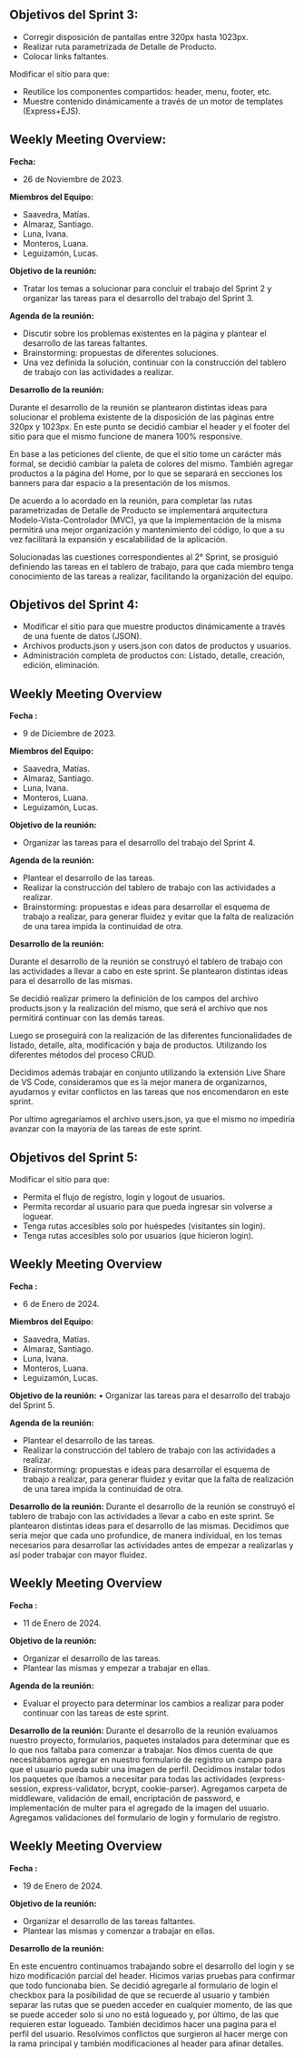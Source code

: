 ## Objetivos del Sprint 3:

+	Corregir disposición de pantallas entre 320px hasta 1023px.
+	Realizar ruta parametrizada de Detalle de Producto.
+	Colocar links faltantes.

Modificar el sitio para que:

+	Reutilice los componentes compartidos: header, menu, footer, etc.
+	Muestre contenido dinámicamente a través de un motor de templates (Express+EJS).

## Weekly Meeting Overview:

**Fecha:** 
+ 26 de Noviembre de 2023.

**Miembros del Equipo:**
+	Saavedra, Matías.
+	Almaraz, Santiago.
+	Luna, Ivana.
+	Monteros, Luana.
+	Leguizamón, Lucas.

**Objetivo de la reunión:**

+	Tratar los temas a solucionar para concluir el trabajo del Sprint 2 y organizar las tareas para el desarrollo del trabajo del Sprint 3. 

**Agenda de la reunión:** 

+	Discutir sobre los problemas existentes en la página y plantear el desarrollo de las tareas faltantes.
+	Brainstorming: propuestas de diferentes soluciones.
+	Una vez definida la solución, continuar con la construcción del tablero de trabajo con las actividades a realizar.

**Desarrollo de la reunión:**

Durante el desarrollo de la reunión se plantearon distintas ideas para solucionar el problema existente de la disposición de las páginas entre 320px y 1023px.
En este punto se decidió cambiar el header y el footer del sitio para que el mismo funcione de manera 100% responsive. 

En base a las peticiones del cliente, de que el sitio tome un carácter más formal, se decidió cambiar la paleta de colores del mismo. También agregar productos a la página del Home, por lo que se separará en secciones los banners para dar espacio a la presentación de los mismos. 

De acuerdo a lo acordado en la reunión, para completar las rutas parametrizadas de Detalle de Producto se implementará arquitectura Modelo-Vista-Controlador (MVC), ya que la implementación de la misma permitirá una mejor organización y mantenimiento del código, lo que a su vez facilitará la expansión y escalabilidad de la aplicación.

Solucionadas las cuestiones correspondientes al 2° Sprint, se prosiguió definiendo las tareas en el tablero de trabajo, para que cada miembro tenga conocimiento de las tareas a realizar, facilitando la organización del equipo. 

## Objetivos del Sprint 4:

+	Modificar el sitio para que muestre productos dinámicamente a través de una fuente de datos (JSON).
+	Archivos products.json y users.json con datos de productos y usuarios.
+	Administración completa de productos con: Listado, detalle, creación, edición, eliminación.

## Weekly Meeting Overview

**Fecha :**
+ 9 de Diciembre de 2023.

**Miembros del Equipo:**
+ Saavedra, Matías.
+ Almaraz, Santiago.
+ Luna, Ivana.
+ Monteros, Luana.
+ Leguizamón, Lucas.

**Objetivo de la reunión:**
+ Organizar las tareas para el desarrollo del trabajo del Sprint 4. 

**Agenda de la reunión:** 
+ Plantear el desarrollo de las tareas.
+ Realizar la construcción del tablero de trabajo con las actividades a realizar.
+ Brainstorming: propuestas e ideas para desarrollar el esquema de trabajo a realizar, para generar fluidez y evitar que la falta de realización de una tarea impida la continuidad de otra.

**Desarrollo de la reunión:**

Durante el desarrollo de la reunión se construyó el tablero de trabajo con las actividades a llevar a cabo en este sprint. Se plantearon distintas ideas para el desarrollo de las mismas. 

Se decidió realizar primero la definición de los campos del archivo products.json y la realización del mismo, que será el archivo que nos permitirá continuar con las demás tareas. 

Luego se proseguirá con la realización de las diferentes funcionalidades de listado, detalle, alta, modificación y baja de productos. Utilizando los diferentes métodos del proceso CRUD.

Decidimos además trabajar en conjunto utilizando la extensión Live Share de VS Code, consideramos que es la mejor manera de organizarnos, ayudarnos y evitar conflictos en las tareas que nos encomendaron en este sprint. 

Por ultimo agregaríamos el archivo users.json, ya que el mismo no impediría avanzar con la mayoría de las tareas de este sprint. 

## Objetivos del Sprint 5:
Modificar el sitio para que:
+	Permita el flujo de registro, login y logout de usuarios.
+	Permita recordar al usuario para que pueda ingresar sin volverse a loguear.
+	Tenga rutas accesibles solo por huéspedes (visitantes sin login).
+	Tenga rutas accesibles solo por usuarios (que hicieron login).

## Weekly Meeting Overview

**Fecha :** 
+ 6 de Enero de 2024.

**Miembros del Equipo:**
+	Saavedra, Matías.
+	Almaraz, Santiago.
+	Luna, Ivana.
+	Monteros, Luana.
+	Leguizamón, Lucas.

**Objetivo de la reunión:**
•	Organizar las tareas para el desarrollo del trabajo del Sprint 5. 

**Agenda de la reunión:**
+	Plantear el desarrollo de las tareas.
+	Realizar la construcción del tablero de trabajo con las actividades a realizar.
+	Brainstorming: propuestas e ideas para desarrollar el esquema de trabajo a realizar, para generar fluidez y evitar que la falta de realización de una tarea impida la continuidad de otra.

**Desarrollo de la reunión:**
Durante el desarrollo de la reunión se construyó el tablero de trabajo con las actividades a llevar a cabo en este sprint. Se plantearon distintas ideas para el desarrollo de las mismas. 
Decidimos que seria mejor que cada uno profundice, de manera individual, en los temas necesarios para desarrollar las actividades antes de empezar a realizarlas y así poder trabajar con mayor fluidez.


## Weekly Meeting Overview
**Fecha :**
+ 11 de Enero de 2024.

**Objetivo de la reunión:**
+	Organizar el desarrollo de las tareas. 
+	Plantear las mismas y empezar a trabajar en ellas.

**Agenda de la reunión:** 
+	Evaluar el proyecto para determinar los cambios a realizar para poder continuar con las tareas de este sprint.

**Desarrollo de la reunión:**
Durante el desarrollo de la reunión evaluamos nuestro proyecto, formularios, paquetes instalados para determinar que es lo que nos faltaba para comenzar a trabajar.
Nos dimos cuenta de que necesitábamos agregar en nuestro formulario de registro un campo para que el usuario pueda subir una imagen de perfil.
Decidimos instalar todos los paquetes que íbamos a necesitar para todas las actividades (express-session, express-validator, bcrypt, cookie-parser).
Agregamos carpeta de middleware, validación de email, encriptación de password, e implementación de multer para el agregado de la imagen del usuario. 
Agregamos validaciones del formulario de login y formulario de registro.


## Weekly Meeting Overview
**Fecha :**
+ 19 de Enero de 2024.

**Objetivo de la reunión:**
+	Organizar el desarrollo de las tareas faltantes. 
+	Plantear las mismas y comenzar a trabajar en ellas.

**Desarrollo de la reunión:**

En este encuentro continuamos trabajando sobre el desarrollo del login y se hizo modificación parcial del header. 
Hicimos varias pruebas para confirmar que todo funcionaba bien. 
Se decidió agregarle al formulario de login el checkbox para la posibilidad de que se recuerde al usuario y también separar las rutas que se pueden acceder en cualquier momento, de las que se puede acceder solo si uno no está logueado y, por último, de las que requieren estar logueado.
También decidimos hacer una pagina para el perfil del usuario. 
Resolvimos conflictos que surgieron al hacer merge con la rama principal y también modificaciones al header para afinar detalles. 